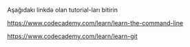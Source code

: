 Aşağıdakı linkdə olan tutorial-ları bitirin

https://www.codecademy.com/learn/learn-the-command-line

https://www.codecademy.com/learn/learn-git
